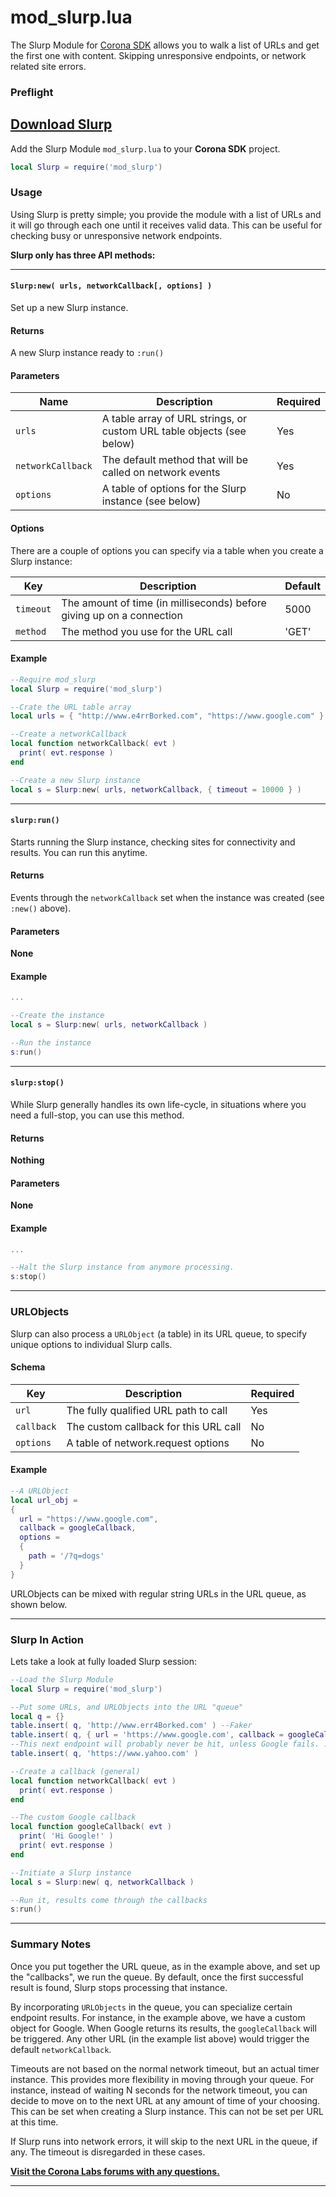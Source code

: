 # mod_slurp.lua

The Slurp Module for [Corona SDK](https://www.coronalabs.com) allows you to walk a list of URLs and get the first one with content. Skipping unresponsive endpoints, or network related site errors.

### Preflight

## [Download Slurp](https://github.com/develephant/mod_slurp/archive/master.zip)

Add the Slurp Module `mod_slurp.lua` to your __Corona SDK__ project.

```lua
local Slurp = require('mod_slurp')
```

### Usage

Using Slurp is pretty simple; you provide the module with a list of URLs and it will go through each one until it receives valid data. This can be useful for checking busy or unresponsive network endpoints.

__Slurp only has three API methods:__

---

#### `Slurp:new( urls, networkCallback[, options] )`

Set up a new Slurp instance.

#### Returns

A new Slurp instance ready to `:run()`

#### Parameters

|Name|Description|Required|
|----|-----------|--------|
|`urls`|A table array of URL strings, or custom URL table objects (see below)|Yes|
|`networkCallback`|The default method that will be called on network events|Yes|
|`options`|A table of options for the Slurp instance (see below)|No|

#### Options

There are a couple of options you can specify via a table when you create a Slurp instance:

|Key|Description|Default|
|----|-----------|-------|
|`timeout`|The amount of time (in milliseconds) before giving up on a connection|5000|
|`method`|The method you use for the URL call|'GET'

#### Example

```lua
--Require mod_slurp
local Slurp = require('mod_slurp')

--Crate the URL table array
local urls = { "http://www.e4rrBorked.com", "https://www.google.com" }

--Create a networkCallback
local function networkCallback( evt )
  print( evt.response )
end

--Create a new Slurp instance
local s = Slurp:new( urls, networkCallback, { timeout = 10000 } )
```

---

#### `slurp:run()`

Starts running the Slurp instance, checking sites for connectivity and results. You can run this anytime.

#### Returns

Events through the `networkCallback` set when the instance was created (see `:new()` above).

#### Parameters

__None__

#### Example

```lua
...

--Create the instance
local s = Slurp:new( urls, networkCallback )

--Run the instance
s:run()

```

---

#### `slurp:stop()`

While Slurp generally handles its own life-cycle, in situations where you need a full-stop, you can use this method.

#### Returns

__Nothing__

#### Parameters

__None__

#### Example

```lua
...

--Halt the Slurp instance from anymore processing.
s:stop()
```
---

### URLObjects

Slurp can also process a `URLObject` (a table) in its URL queue, to specify unique options to individual Slurp calls.

#### Schema

|Key|Description|Required|
|----|-----------|--------|
|`url`|The fully qualified URL path to call|Yes|
|`callback`|The custom callback for this URL call|No|
|`options`|A table of network.request options|No|

#### Example

```lua
--A URLObject
local url_obj =
{
  url = "https://www.google.com",
  callback = googleCallback,
  options =
  {
    path = '/?q=dogs'
  }
}
```

URLObjects can be mixed with regular string URLs in the URL queue, as shown below.

---

### Slurp In Action

Lets take a look at fully loaded Slurp session:

```lua
--Load the Slurp Module
local Slurp = require('mod_slurp')

--Put some URLs, and URLObjects into the URL "queue"
local q = {}
table.insert( q, 'http://www.err4Borked.com' ) --Faker
table.insert( q, { url = 'https://www.google.com', callback = googleCallback } )
--This next endpoint will probably never be hit, unless Google fails. :x
table.insert( q, 'https://www.yahoo.com' )

--Create a callback (general)
local function networkCallback( evt )
  print( evt.response )
end

--The custom Google callback
local function googleCallback( evt )
  print( 'Hi Google!' )
  print( evt.response )
end

--Initiate a Slurp instance
local s = Slurp:new( q, networkCallback )

--Run it, results come through the callbacks
s:run()
```

---

### Summary Notes

Once you put together the URL queue, as in the example above, and set up the "callbacks", we run the queue. By default, once the first successful result is found, Slurp stops processing that instance.

By incorporating `URLObjects` in the queue, you can specialize certain endpoint results. For instance, in the example above, we have a custom object for Google. When Google returns its results, the `googleCallback` will be triggered. Any other URL (in the example list above) would trigger the default `networkCallback`.

Timeouts are not based on the normal network timeout, but an actual timer instance. This provides more flexibility in moving through your queue. For instance, instead of waiting N seconds for the network timeout, you can decide to move on to the next URL at any amount of time of your choosing. This can be set when creating a Slurp instance. This can not be set per URL at this time.

If Slurp runs into network errors, it will skip to the next URL in the queue, if any. The timeout is disregarded in these cases.

__[Visit the Corona Labs forums with any questions.](https://forums.coronalabs.com)__

---
